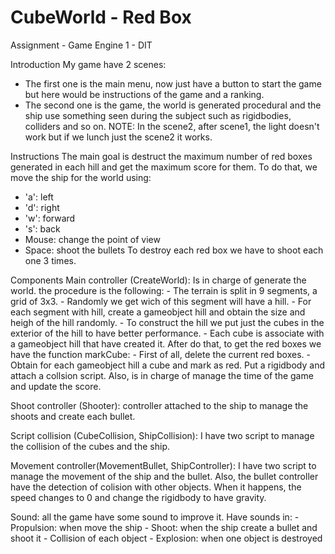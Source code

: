 # CubeWorld - Red Box
Assignment - Game Engine 1 - DIT

Introduction 
My game have 2 scenes:
  - The first one is the main menu, now just have a button to start the game but 
    here would be instructions of the game and a ranking.
  - The second one is the game, the world is generated procedural and the ship use 
    something seen during the subject such as rigidbodies, colliders and so on. 
NOTE: In the scene2, after scene1, the light doesn't work but if we lunch just the scene2 it works.

Instructions
The main goal is destruct the maximum number of red boxes generated in each hill and 
get the maximum score for them. To do that, we move the ship for the world using:
  - 'a': left
  - 'd': right
  - 'w': forward
  - 's': back
  - Mouse: change the point of view
  - Space: shoot the bullets
To destroy each red box we have to shoot each one 3 times.

Components
Main controller (CreateWorld): Is in charge of generate the world. the procedure is the following:
      - The terrain is split in 9 segments, a grid of 3x3.
      - Randomly we get wich of this segment will have a hill.
      - For each segment with hill, create a gameobject hill and obtain the size and heigh of the hill randomly.
      - To construct the hill we put just the cubes in the exterior of the hill to have better performance.
      - Each cube is associate with a gameobject hill that have created it.
  After do that, to get the red boxes we have the function markCube:
      - First of all, delete the current red boxes.
      - Obtain for each gameobject hill a cube and mark as red. Put a rigidbody and attach a collsion script.
  Also, is in charge of manage the time of the game and update the score.

Shoot controller (Shooter): controller attached to the ship to manage the shoots and create each bullet.
      
Script collision (CubeCollision, ShipCollision):  I have two script to manage the collision of the cubes and the ship. 

Movement controller(MovementBullet, ShipController): I have two script to manage the movement of the ship and the bullet.
  Also, the bullet controller have the detection of colision with other objects. When it happens, the speed changes to 0 and
  change the rigidbody to have gravity. 
  
Sound: all the game have some sound to improve it. Have sounds in:
      - Propulsion: when move the ship
      - Shoot: when the ship create a bullet and shoot it
      - Collision of each object
      - Explosion: when one object is destroyed
    
